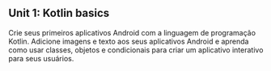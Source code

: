 <h2> Unit 1: Kotlin basics </h2>

Crie seus primeiros aplicativos Android com a linguagem de programação Kotlin. Adicione imagens e texto aos seus aplicativos Android e aprenda como usar classes, objetos e condicionais para criar um aplicativo interativo para seus usuários.